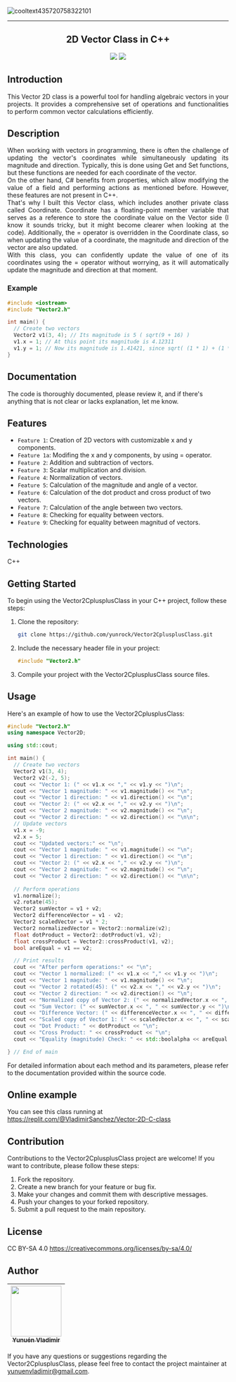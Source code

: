 
![cooltext435720758322101](https://github.com/yunrock/Vector2CplusplusClass/assets/5866432/3983644d-23a1-4da7-af09-3924f1fe29b3)

<hr></hr>
<h2 align="center"> 2D Vector Class in C++ </h2>
<p align="center">
   <img src="https://img.shields.io/badge/STATUS-IN%20DEVELOPMENT-green">
   <img src="https://img.shields.io/badge/LICENSE-CC%20BY--SA%204.0-blue">
</p>

## Introduction
<p align="justify">
   This Vector 2D class is a powerful tool for handling algebraic vectors in your projects. 
It provides a comprehensive set of operations and functionalities to perform common vector calculations efficiently.
</p>

## Description
<p align="justify">
   When working with vectors in programming, there is often the challenge of updating the vector's coordinates while simultaneously updating its magnitude and direction. Typically, this is done using Get and Set functions, but these functions are needed for each coordinate of the vector. <br>
   On the other hand, C# benefits from properties, which allow modifying the value of a field and performing actions as mentioned before. However, these features are not present in C++. <br> 
   That's why I built this Vector class, which includes another private class called Coordinate. Coordinate has a floating-point member variable that serves as a reference to store the coordinate value on the Vector side (I know it sounds tricky, but it might become clearer when looking at the code). Additionally, the = operator is overridden in the Coordinate class, so when updating the value of a coordinate, the magnitude and direction of the vector are also updated.  <br>
   With this class, you can confidently update the value of one of its coordinates using the = operator without worrying, as it will automatically update the magnitude and direction at that moment. <br>
</p>

### Example

```cpp
#include <iostream>
#include "Vector2.h"

int main() {
  // Create two vectors
  Vector2 v1(3, 4); // Its magnitude is 5 ( sqrt(9 + 16) )
  v1.x = 1; // At this point its magnitude is 4.12311
  v1.y = 1; // Now its magnitude is 1.41421, since sqrt( (1 * 1) + (1 * 1) ) => sqrt(2)
}
```

## Documentation
<p align="left">
   The code is thoroughly documented, please review it, and if there's anything that is not clear or lacks explanation, let me know.
</p>

## Features
<p align="left">
  
- `Feature 1`: Creation of 2D vectors with customizable x and y components.
- `Feature 1a`: Modifing the x and y components, by using = operator.
- `Feature 2`: Addition and subtraction of vectors.
- `Feature 3`: Scalar multiplication and division.
- `Feature 4`: Normalization of vectors.
- `Feature 5`: Calculation of the magnitude and angle of a vector.
- `Feature 6`: Calculation of the dot product and cross product of two vectors.
- `Feature 7`: Calculation of the angle between two vectors.
- `Feature 8`: Checking for equality between vectors.
- `Feature 9`: Checking for equality between magnitud of vectors.
</p>

## Technologies
<p align="left">
   C++
</p>

## Getting Started

To begin using the Vector2CplusplusClass in your C++ project, follow these steps:

1. Clone the repository:

   ```bash
   git clone https://github.com/yunrock/Vector2CplusplusClass.git
   ```

2. Include the necessary header file in your project:

   ```cpp
   #include "Vector2.h"
   ```

3. Compile your project with the Vector2CplusplusClass source files.

## Usage

Here's an example of how to use the Vector2CplusplusClass:

```cpp
#include "Vector2.h"
using namespace Vector2D;

using std::cout;

int main() {
  // Create two vectors
  Vector2 v1(3, 4);
  Vector2 v2(-2, 5);
  cout << "Vector 1: (" << v1.x << "," << v1.y << ")\n";
  cout << "Vector 1 magnitude: " << v1.magnitude() << "\n";
  cout << "Vector 1 direction: " << v1.direction() << "\n";
  cout << "Vector 2: (" << v2.x << "," << v2.y << ")\n";
  cout << "Vector 2 magnitude: " << v2.magnitude() << "\n";
  cout << "Vector 2 direction: " << v2.direction() << "\n\n";
  // Update vectors
  v1.x = -9;
  v2.x = 5;
  cout << "Updated vectors:" << "\n";
  cout << "Vector 1 magnitude: " << v1.magnitude() << "\n";
  cout << "Vector 1 direction: " << v1.direction() << "\n";
  cout << "Vector 2: (" << v2.x << "," << v2.y << ")\n";
  cout << "Vector 2 magnitude: " << v2.magnitude() << "\n";
  cout << "Vector 2 direction: " << v2.direction() << "\n\n";
    
  // Perform operations
  v1.normalize();
  v2.rotate(45);
  Vector2 sumVector = v1 + v2;
  Vector2 differenceVector = v1 - v2;
  Vector2 scaledVector = v1 * 2;
  Vector2 normalizedVector = Vector2::normalize(v2);
  float dotProduct = Vector2::dotProduct(v1, v2);
  float crossProduct = Vector2::crossProduct(v1, v2);
  bool areEqual = v1 == v2;

  // Print results
  cout << "After perform operations:" << "\n";
  cout << "Vector 1 normalized: (" << v1.x << "," << v1.y << ")\n";
  cout << "Vector 1 magnitude: " << v1.magnitude() << "\n";
  cout << "Vector 2 rotated(45): (" << v2.x << "," << v2.y << ")\n";
  cout << "Vector 2 direction: " << v2.direction() << "\n";
  cout << "Normalized copy of Vector 2: (" << normalizedVector.x << ", " << normalizedVector.y << ")\n";
  cout << "Sum Vector: (" << sumVector.x << ", " << sumVector.y << ")\n";
  cout << "Difference Vector: (" << differenceVector.x << ", " << differenceVector.y << ")\n";
  cout << "Scaled copy of Vector 1: (" << scaledVector.x << ", " << scaledVector.y << ")\n";
  cout << "Dot Product: " << dotProduct << "\n";
  cout << "Cross Product: " << crossProduct << "\n";
  cout << "Equality (magnitude) Check: " << std::boolalpha << areEqual << "\n";

} // End of main 
```

For detailed information about each method and its parameters, please refer to the documentation provided within the source code.


## Online example

You can see this class running at https://replit.com/@VladimirSanchez/Vector-2D-C-class

## Contribution

Contributions to the Vector2CplusplusClass project are welcome! If you want to contribute, please follow these steps:

1. Fork the repository.
2. Create a new branch for your feature or bug fix.
3. Make your changes and commit them with descriptive messages.
4. Push your changes to your forked repository.
5. Submit a pull request to the main repository.

## License

CC BY-SA 4.0 https://creativecommons.org/licenses/by-sa/4.0/

## Author

| [<img src="https://github.com/yunrock/Vector2CplusplusClass/assets/5866432/a357a2cc-b63f-4a1e-9ac6-c1360e666f55" width=115><br><sub>Yunuén Vladimir</sub>](https://github.com/yunrock) |
| :---: |

If you have any questions or suggestions regarding the Vector2CplusplusClass, please feel free to contact the project maintainer at yunuenvladimir@gmail.com.

